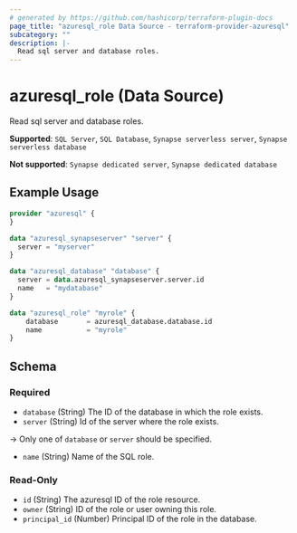 ```yaml
---
# generated by https://github.com/hashicorp/terraform-plugin-docs
page_title: "azuresql_role Data Source - terraform-provider-azuresql"
subcategory: ""
description: |-
  Read sql server and database roles.
---
```


# azuresql_role (Data Source)

Read sql server and database roles.

**Supported**: `SQL Server`, `SQL Database`, `Synapse serverless server`, `Synapse serverless database` 

**Not supported**: `Synapse dedicated server`, `Synapse dedicated database`


## Example Usage

```terraform
provider "azuresql" {
}

data "azuresql_synapseserver" "server" {
  server = "myserver"
}

data "azuresql_database" "database" {
  server = data.azuresql_synapseserver.server.id
  name   = "mydatabase"
}

data "azuresql_role" "myrole" {
    database       = azuresql_database.database.id
    name           = "myrole"
}
```

<!-- schema generated by tfplugindocs -->
## Schema

### Required

- `database` (String) The ID of the database in which the role exists. 
- `server` (String) Id of the server where the role exists.

-> Only one of `database` or `server` should be specified.

- `name` (String) Name of the SQL role.

### Read-Only

- `id` (String) The azuresql ID of the role resource.
- `owner` (String) ID of the role or user owning this role.
- `principal_id` (Number) Principal ID of the role in the database.
